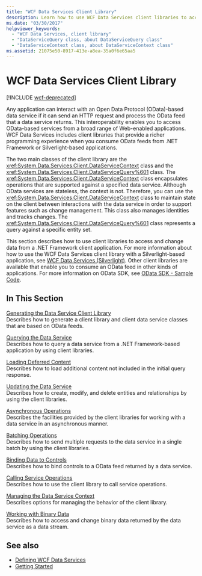 ```yaml
---
title: "WCF Data Services Client Library"
description: Learn how to use WCF Data Services client libraries to access and change data from a .NET Framework client application. 
ms.date: "03/30/2017"
helpviewer_keywords: 
  - "WCF Data Services, client library"
  - "DataServiceQuery class, about DataServiceQuery class"
  - "DataServiceContext class, about DataServiceContext class"
ms.assetid: 21075e50-8917-413e-a8ea-35a0f6e65aa5
---
```

# WCF Data Services Client Library

[!INCLUDE [wcf-deprecated](~/includes/wcf-deprecated.md)]

Any application can interact with an Open Data Protocol (OData)-based data service if it can send an HTTP request and process the OData feed that a data service returns. This interoperability enables you to access OData-based services from a broad range of Web-enabled applications. WCF Data Services includes client libraries that provide a richer programming experience when you consume OData feeds from .NET Framework or Silverlight-based applications.  
  
 The two main classes of the client library are the <xref:System.Data.Services.Client.DataServiceContext> class and the <xref:System.Data.Services.Client.DataServiceQuery%601> class. The <xref:System.Data.Services.Client.DataServiceContext> class encapsulates operations that are supported against a specified data service. Although OData services are stateless, the context is not. Therefore, you can use the <xref:System.Data.Services.Client.DataServiceContext> class to maintain state on the client between interactions with the data service in order to support features such as change management. This class also manages identities and tracks changes. The <xref:System.Data.Services.Client.DataServiceQuery%601> class represents a query against a specific entity set.  
  
 This section describes how to use client libraries to access and change data from a .NET Framework client application. For more information about how to use the WCF Data Services client library with a Silverlight-based application, see [WCF Data Services (Silverlight)](/previous-versions/windows/silverlight/dotnet-windows-silverlight/cc838234(v=vs.95)). Other client libraries are available that enable you to consume an OData feed in other kinds of applications. For more information on OData SDK, see [OData SDK - Sample Code](https://www.odata.org/ecosystem/#sdk).
  
## In This Section  

 [Generating the Data Service Client Library](generating-the-data-service-client-library-wcf-data-services.md)  
 Describes how to generate a client library and client data service classes that are based on OData feeds.  
  
 [Querying the Data Service](querying-the-data-service-wcf-data-services.md)  
 Describes how to query a data service from a .NET Framework-based application by using client libraries.  
  
 [Loading Deferred Content](loading-deferred-content-wcf-data-services.md)  
 Describes how to load additional content not included in the initial query response.  
  
 [Updating the Data Service](updating-the-data-service-wcf-data-services.md)  
 Describes how to create, modify, and delete entities and relationships by using the client libraries.  
  
 [Asynchronous Operations](asynchronous-operations-wcf-data-services.md)  
 Describes the facilities provided by the client libraries for working with a data service in an asynchronous manner.  
  
 [Batching Operations](batching-operations-wcf-data-services.md)  
 Describes how to send multiple requests to the data service in a single batch by using the client libraries.  
  
 [Binding Data to Controls](binding-data-to-controls-wcf-data-services.md)  
 Describes how to bind controls to a OData feed returned by a data service.  
  
 [Calling Service Operations](calling-service-operations-wcf-data-services.md)  
 Describes how to use the client library to call service operations.  
  
 [Managing the Data Service Context](managing-the-data-service-context-wcf-data-services.md)  
 Describes options for managing the behavior of the client library.  
  
 [Working with Binary Data](working-with-binary-data-wcf-data-services.md)  
 Describes how to access and change binary data returned by the data service as a data stream.  
  
## See also

- [Defining WCF Data Services](defining-wcf-data-services.md)
- [Getting Started](getting-started-with-wcf-data-services.md)
